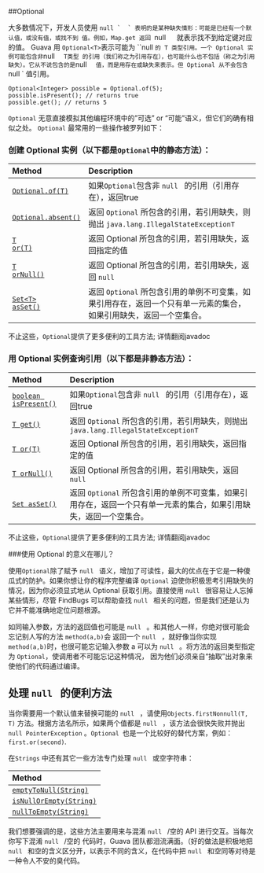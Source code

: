 
##Optional

大多数情况下，开发人员使用 ``null `  ` 表明的是某种缺失情形：可能是已经有一个默认值，或没有值，或找不到
值。例如，Map.get 返回 ``null `  ` 就表示找不到给定键对应的值。
Guava 用 `Optional<T>`表示可能为 ``null ` 的 T 类型引用。一个 Optional 实例可能包含非 `null `   T类型 的引用（我们称之为引用存在），也可能什么也不包括（称之为引用缺失）。它从不说包含的是 `null `   值，而是用存在或缺失来表示。但
Optional 从不会包含 `null `   值引用。

```
Optional<Integer> possible = Optional.of(5);
possible.isPresent(); // returns true
possible.get(); // returns 5
```
`Optional` 无意直接模拟其他编程环境中的”可选” or “可能”语义，但它们的确有相似之处。
`Optional` 最常用的一些操作被罗列如下：

### 创建 Optional 实例（以下都是`Optional`中的静态方法）：

| Method                                   | Description                              |
| :--------------------------------------- | :--------------------------------------- |
| [`Optional.of(T)`](http://google.github.io/guava/releases/snapshot/api/docs/com/google/common/base/Optional.html#of(T)) | 如果` Optional `包含非 `null `   的引用（引用存在），返回true |
| [`Optional.absent()`](http://google.github.io/guava/releases/snapshot/api/docs/com/google/common/base/Optional.html#absent()) | 返回 `Optional` 所包含的引用，若引用缺失，则抛出 `java.lang.IllegalStateExceptionT ` |
| <a href='http://google.github.io/guava/releases/snapshot/api/docs/com/google/common/base/Optional.html#or(T)'><code>T or(T)</code></a> | 返回 Optional 所包含的引用，若引用缺失，返回指定的值          |
| <a href='http://google.github.io/guava/releases/snapshot/api/docs/com/google/common/base/Optional.html#orNull()'><code>T orNull()</code></a> | 返回 Optional 所包含的引用，若引用缺失，返回 `null `      |
| <a href='http://google.github.io/guava/releases/snapshot/api/docs/com/google/common/base/Optional.html#asSet()'><code>Set&lt;T&gt; asSet()</code></a> | 返回 `Optional` 所包含引用的单例不可变集，如果引用存在，返回一个只有单一元素的集合，如果引用缺失，返回一个空集合。 |

不止这些，`Optional`提供了更多便利的工具方法; 详情翻阅javadoc




### 用 Optional 实例查询引用（以下都是非静态方法）：

| Method                                   | Description                              |
| :--------------------------------------- | :--------------------------------------- |
| [`boolean isPresent()`](http://google.github.io/guava/releases/snapshot/api/docs/com/google/common/base/Optional.html#isPresent()) | 如果` Optional `包含非 `null `   的引用（引用存在），返回true |
| [`T get()`](http://google.github.io/guava/releases/snapshot/api/docs/com/google/common/base/Optional.html#get()) | 返回 `Optional` 所包含的引用，若引用缺失，则抛出 `java.lang.IllegalStateExceptionT ` |
| [`T or(T)`](http://google.github.io/guava/releases/snapshot/api/docs/com/google/common/base/Optional.html#or(T)) | 返回 Optional 所包含的引用，若引用缺失，返回指定的值          |
| [`T orNull()`](http://google.github.io/guava/releases/snapshot/api/docs/com/google/common/base/Optional.html#orNull()) | 返回 Optional 所包含的引用，若引用缺失，返回 `null `      |
| [`Set asSet()`](http://google.github.io/guava/releases/snapshot/api/docs/com/google/common/base/Optional.html#asSet()) | 返回 `Optional` 所包含引用的单例不可变集，如果引用存在，返回一个只有单一元素的集合，如果引用缺失，返回一个空集合。 |

不止这些，`Optional`提供了更多便利的工具方法; 详情翻阅javadoc

###使用 Optional 的意义在哪儿？

使用` Optional `除了赋予 `null `   语义，增加了可读性，最大的优点在于它是一种傻瓜式的防护。如果你想让你的程序完整编译 `Optional` 迫使你积极思考引用缺失的情况，因为你必须显式地从 Optional 获取引用。直接使用 `null `   很容易让人忘掉某些情形，尽管 FindBugs 可以帮助查找 `null `   相关的问题，但是我们还是认为它并不能准确地定位问题根源。

如同输入参数，方法的返回值也可能是 `null `  。和其他人一样，你绝对很可能会忘记别人写的方法 `method(a,b)`会
返回一个 `null `  ，就好像当你实现` method(a,b)`时，也很可能忘记输入参数 a 可以为 `null `  。将方法的返回类型指定
为 `Optional`，使调用者不可能忘记这种情况， 因为他们必须亲自“抽取”出对象来使他们的代码通过编译。

## 处理 `null `   的便利方法

当你需要用一个默认值来替换可能的 `null `  ，请使用`Objects.firstNonnull(T, T)` 方法。根据方法名所示，如果两个值都是 `null `  ，该方法会很快失败并抛出 `null PointerException`  。`Optional `也是一个比较好的替代方案，例如：`first.or(second)`.

在`Strings` 中还有其它一些方法专门处理 `null `   或空字符串：

| Method                                   |
| :--------------------------------------- |
| [`emptyToNull(String)`](http://google.github.io/guava/releases/snapshot/api/docs/com/google/common/base/Strings.html#emptyToNull(java.lang.String)) |
| [`isNullOrEmpty(String)`](http://google.github.io/guava/releases/snapshot/api/docs/com/google/common/base/Strings.html#isNullOrEmpty(java.lang.String)) |
| [`nullToEmpty(String)`](http://google.github.io/guava/releases/snapshot/api/docs/com/google/common/base/Strings.html#nullToEmpty(java.lang.String)) |

我们想要强调的是，这些方法主要用来与混淆 `null `  /空的 API 进行交互。当每次你写下混淆 `null `  /空的
代码时，Guava 团队都泪流满面。（好的做法是积极地把 `null `   和空的含义区分开，以表示不同的含义，在代码中把 `null `  和空同等对待是一种令人不安的臭代码。